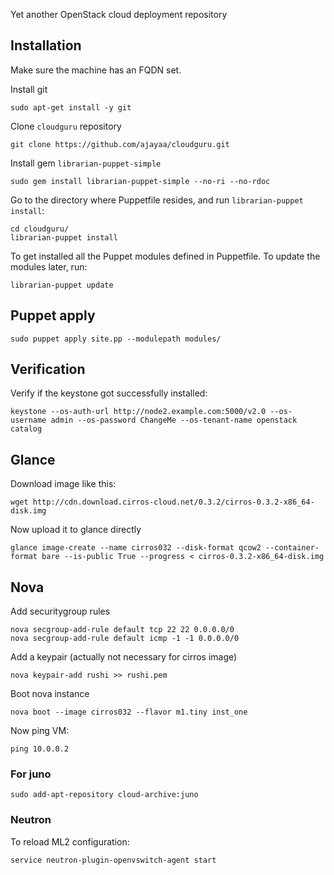 Yet another OpenStack cloud deployment repository

## Installation

Make sure the machine has an FQDN set.

Install git

    sudo apt-get install -y git

Clone `cloudguru` repository

    git clone https://github.com/ajayaa/cloudguru.git

Install gem `librarian-puppet-simple`

    sudo gem install librarian-puppet-simple --no-ri --no-rdoc

Go to the directory where Puppetfile resides, and run `librarian-puppet
install`:

    cd cloudguru/
    librarian-puppet install

To get installed all the Puppet modules defined in Puppetfile. To update the
modules later, run:

    librarian-puppet update

## Puppet apply

    sudo puppet apply site.pp --modulepath modules/

## Verification
Verify if the keystone got successfully installed:

    keystone --os-auth-url http://node2.example.com:5000/v2.0 --os-username admin --os-password ChangeMe --os-tenant-name openstack catalog

## Glance

Download image like this:

    wget http://cdn.download.cirros-cloud.net/0.3.2/cirros-0.3.2-x86_64-disk.img

Now upload it to glance directly

    glance image-create --name cirros032 --disk-format qcow2 --container-format bare --is-public True --progress < cirros-0.3.2-x86_64-disk.img

## Nova

Add securitygroup rules

    nova secgroup-add-rule default tcp 22 22 0.0.0.0/0
    nova secgroup-add-rule default icmp -1 -1 0.0.0.0/0

Add a keypair (actually not necessary for cirros image)

    nova keypair-add rushi >> rushi.pem

Boot nova instance

    nova boot --image cirros032 --flavor m1.tiny inst_one

Now ping VM:

    ping 10.0.0.2


### For juno
    sudo add-apt-repository cloud-archive:juno

### Neutron

To reload ML2 configuration:

    service neutron-plugin-openvswitch-agent start

